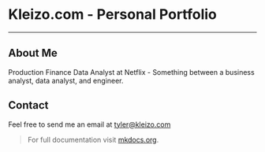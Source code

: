 # Kleizo.com - Personal Portfolio

-----

## About Me

Production Finance Data Analyst at Netflix - Something between a business analyst, data analyst, and engineer.

## Contact

Feel free to send me an email at [tyler@kleizo.com](mailto:tyler@kleizo.com)

> For full documentation visit [mkdocs.org](https://mkdocs.org).
